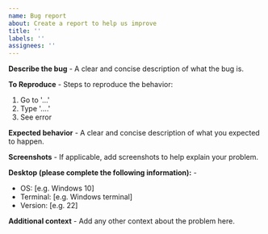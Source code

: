 ```yaml
---
name: Bug report
about: Create a report to help us improve
title: ''
labels: ''
assignees: ''
---
```


**Describe the bug** -
A clear and concise description of what the bug is.

**To Reproduce** -
Steps to reproduce the behavior:

1. Go to '...'
2. Type '....'
3. See error

**Expected behavior** -
A clear and concise description of what you expected to happen.

**Screenshots** -
If applicable, add screenshots to help explain your problem.

**Desktop (please complete the following information):** -

- OS: [e.g. Windows 10]
- Terminal: [e.g. Windows terminal]
- Version: [e.g. 22]

**Additional context** -
Add any other context about the problem here.
